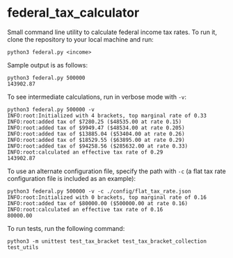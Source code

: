 # federal_tax_calculator

Small command line utility to calculate federal income tax rates. To run it, clone the repository to your local machine and run:

```
python3 federal.py <income> 
```

Sample output is as follows:

```
python3 federal.py 500000
143902.87
```

To see intermediate calculations, run in verbose mode with `-v`:

```
python3 federal.py 500000 -v
INFO:root:Initialized with 4 brackets, top marginal rate of 0.33
INFO:root:added tax of $7280.25 ($48535.00 at rate 0.15)
INFO:root:added tax of $9949.47 ($48534.00 at rate 0.205)
INFO:root:added tax of $13885.04 ($53404.00 at rate 0.26)
INFO:root:added tax of $18529.55 ($63895.00 at rate 0.29)
INFO:root:added tax of $94258.56 ($285632.00 at rate 0.33)
INFO:root:calculated an effective tax rate of 0.29
143902.87
```

To use an alternate configuration file, specify the path with `-c` (a flat tax rate configuration file is included as an example):
```
python3 federal.py 500000 -v -c ./config/flat_tax_rate.json
INFO:root:Initialized with 0 brackets, top marginal rate of 0.16
INFO:root:added tax of $80000.00 ($500000.00 at rate 0.16)
INFO:root:calculated an effective tax rate of 0.16
80000.00
```

To run tests, run the following command:
```
python3 -m unittest test_tax_bracket test_tax_bracket_collection test_utils
```
